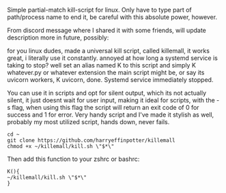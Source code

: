 Simple partial-match kill-script for linux. Only have to type part of path/process name to end it, be careful with this absolute power, however.

From discord message where I shared it with some friends, will update description more in future, possibly:

for you linux dudes, made a universal kill script, called killemall, it works great, i literally use it constantly. annoyed at how long a systemd service is taking to stop? well set an alias named K to this script and simply K whatever.py or whatever extension the main script might be, or say its uvicorn workers, K uvicorn, done. Systemd service immediately stopped.

You can use it in scripts and opt for silent output, which its not actually silent, it just doesnt wait for user input, making it ideal for scripts, with the -s flag, when using this flag the script will return an exit code of 0 for success and 1 for error. Very handy script and I've made it stylish as well, probably my most utilized script, hands down, never fails.
```
cd ~
git clone https://github.com/harryeffinpotter/killemall
chmod +x ~/killemall/kill.sh \"$*\"
```
Then add this function to your zshrc or bashrc:

 ```
K(){
 ~/killemall/kill.sh \"$*\"
 }
```
